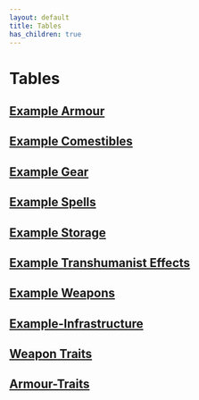 ```yaml
---
layout: default
title: Tables
has_children: true
---
```

# Tables
## [Example Armour](Example-Armour)
## [Example Comestibles](Example-Comestibles)
## [Example Gear](Example-Gear)
## [Example Spells](Example-Spells)
## [Example Storage](Example-Storage)
## [Example Transhumanist Effects](Example-Transhumanist-Effects)
## [Example Weapons](Example-Weapons)
## [Example-Infrastructure](Example-Infrastructure)
## [Weapon Traits](Weapon-Traits)
## [Armour-Traits](Armour-Traits)
